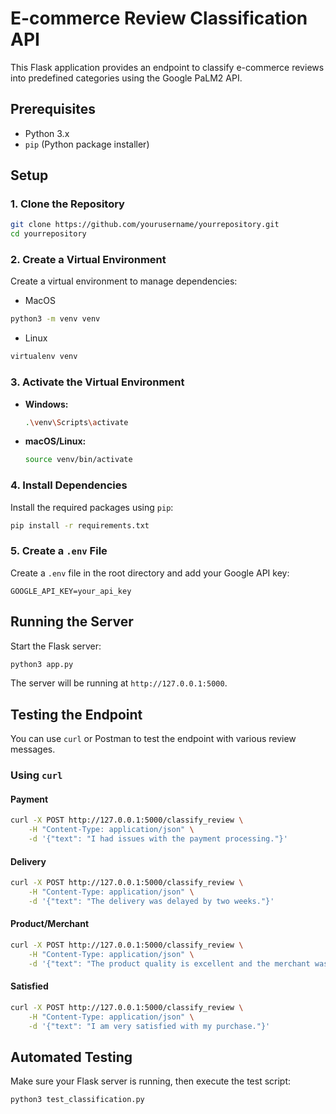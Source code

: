 # E-commerce Review Classification API

This Flask application provides an endpoint to classify e-commerce reviews into predefined categories using the Google PaLM2 API.

## Prerequisites

- Python 3.x
- `pip` (Python package installer)

## Setup

### 1. Clone the Repository

```sh
git clone https://github.com/yourusername/yourrepository.git
cd yourrepository
```

### 2. Create a Virtual Environment

Create a virtual environment to manage dependencies:

- MacOS
```sh
python3 -m venv venv
```

- Linux
```sh
virtualenv venv
```

### 3. Activate the Virtual Environment

- **Windows:**

  ```sh
  .\venv\Scripts\activate
  ```

- **macOS/Linux:**

  ```sh
  source venv/bin/activate
  ```

### 4. Install Dependencies

Install the required packages using `pip`:

```sh
pip install -r requirements.txt
```

### 5. Create a `.env` File

Create a `.env` file in the root directory and add your Google API key:

```
GOOGLE_API_KEY=your_api_key
```

## Running the Server

Start the Flask server:

```sh
python3 app.py
```

The server will be running at `http://127.0.0.1:5000`.

## Testing the Endpoint

You can use `curl` or Postman to test the endpoint with various review messages.

### Using `curl`

#### Payment

```sh
curl -X POST http://127.0.0.1:5000/classify_review \
    -H "Content-Type: application/json" \
    -d '{"text": "I had issues with the payment processing."}'
```

#### Delivery

```sh
curl -X POST http://127.0.0.1:5000/classify_review \
    -H "Content-Type: application/json" \
    -d '{"text": "The delivery was delayed by two weeks."}'
```

#### Product/Merchant

```sh
curl -X POST http://127.0.0.1:5000/classify_review \
    -H "Content-Type: application/json" \
    -d '{"text": "The product quality is excellent and the merchant was very responsive."}'
```

#### Satisfied

```sh
curl -X POST http://127.0.0.1:5000/classify_review \
    -H "Content-Type: application/json" \
    -d '{"text": "I am very satisfied with my purchase."}'
```

## Automated Testing

Make sure your Flask server is running, then execute the test script:

```sh
python3 test_classification.py
```
